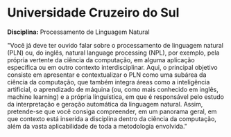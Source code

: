 # Universidade Cruzeiro do Sul
**Disciplina:** Processamento de Linguagem Natural

"Você já deve ter ouvido falar sobre o processamento de linguagem natural
(PLN) ou, do inglês, natural language processing (NPL), por exemplo,
pela própria vertente da ciência da computação, em alguma aplicação
específica ou em outro contexto interdisciplinar. Aqui, o principal objetivo
consiste em apresentar e contextualizar o PLN como uma subárea da
ciência da computação, que também integra áreas como a inteligência
artificial, o aprendizado de máquina (ou, como mais conhecido em inglês,
machine learning) e a própria linguística, em que é responsável pelo estudo
da interpretação e geração automática da linguagem natural. Assim,
pretende-se que você consiga compreender, em um panorama geral, em
que contexto está inserida a disciplina dentro da ciência da computação,
além da vasta aplicabilidade de toda a metodologia envolvida."
